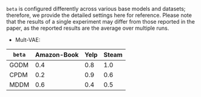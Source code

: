 `beta` is configured differently across various base models and datasets; therefore, we provide the detailed settings here for reference. Please note that the results of a single experiment may differ from those reported in the paper, as the reported results are the average over multiple runs.

- Mult-VAE:

| **`beta`** | **Amazon-Book** | **Yelp** | **Steam** |
|----------------|-----------------|----------|-----------|
| GODM           |0.4              | 0.8      | 1.0       |
| CPDM           |0.2              | 0.9      | 0.6       |
| MDDM           |0.6              | 0.4      | 0.5       |
